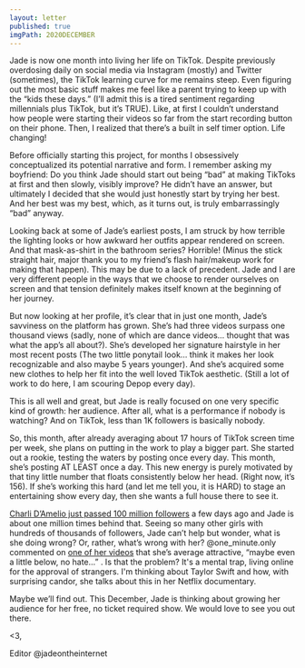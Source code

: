 ```yaml
---
layout: letter
published: true
imgPath: 2020DECEMBER
---
```


Jade is now one month into living her life on TikTok. Despite previously overdosing daily on social media via Instagram (mostly) and Twitter (sometimes), the TikTok learning curve for me remains steep. Even figuring out the most basic stuff makes me feel like a parent trying to keep up with the “kids these days.” (I’ll admit this is a tired sentiment regarding millennials plus TikTok, but it’s TRUE). Like, at first I couldn’t understand how people were starting their videos so far from the start recording button on their phone. Then, I realized that there’s a built in self timer option. Life changing!

Before officially starting this project, for months I obsessively conceptualized its potential narrative and form. I remember asking my boyfriend: Do you think Jade should start out being “bad” at making TikToks at first and then slowly, visibly improve? He didn’t have an answer, but ultimately I decided that she would just honestly start by trying her best. And her best was my best, which, as it turns out, is truly embarrassingly “bad” anyway.

Looking back at some of Jade’s earliest posts, I am struck by how terrible the lighting looks or how awkward her outfits appear rendered on screen. And that mask-as-shirt in the bathroom series? Horrible! (Minus the stick straight hair, major thank you to my friend’s flash hair/makeup work for making that happen). This may be due to a lack of precedent. Jade and I are very different people in the ways that we choose to render ourselves on screen and that tension definitely makes itself known at the beginning of her journey.

But now looking at her profile, it’s clear that in just one month, Jade’s savviness on the platform has grown. She’s had three videos surpass one thousand views (sadly, none of which are dance videos… thought that was what the app’s all about?). She’s developed her signature hairstyle in her most recent posts (The two little ponytail look… think it makes her look recognizable and also maybe 5 years younger). And she’s acquired some new clothes to help her fit into the well loved TikTok aesthetic. (Still a lot of work to do here, I am scouring Depop every day).

This is all well and great, but Jade is really focused on one very specific kind of growth: her audience. After all, what is a performance if nobody is watching? And on TikTok, less than 1K followers is basically nobody.

So, this month, after already averaging about 17 hours of TikTok screen time per week, she plans on putting in the work to play a bigger part. She started out a rookie, testing the waters by posting once every day. This month, she’s posting AT LEAST once a day. This new energy is purely motivated by that tiny little number that floats consistently below her head. (Right now, it’s 156). If she’s working this hard (and let me tell you, it is HARD) to stage an entertaining show every day, then she wants a full house there to see it.

[Charli D’Amelio just passed 100 million followers](https://www.theverge.com/2020/11/22/21571189/charli-damelio-100-million-tiktok-followers) a few days ago and Jade is about one million times behind that. Seeing so many other girls with hundreds of thousands of followers, Jade can’t help but wonder, what is she doing wrong? Or, rather, what’s wrong with her? @one_minute.only commented on [one of her videos](https://vm.tiktok.com/ZMJbpu1Gy/) that she’s average attractive, “maybe even a little below, no hate…” . Is that the problem? It's a mental trap, living online for the approval of strangers. I'm thinking about Taylor Swift and how, with surprising candor, she talks about this in her Netflix documentary.

Maybe we’ll find out. This December, Jade is thinking about growing her audience for her free, no ticket required show. We would love to see you out there.

<3,

Editor @jadeontheinternet
